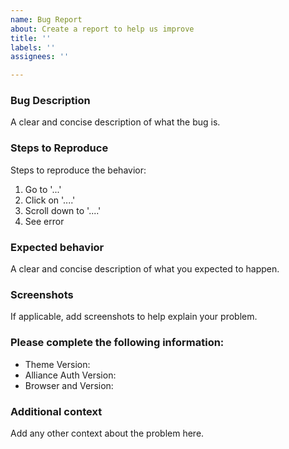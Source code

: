 ```yaml
---
name: Bug Report
about: Create a report to help us improve
title: ''
labels: ''
assignees: ''

---
```


### Bug Description

A clear and concise description of what the bug is.


### Steps to Reproduce

Steps to reproduce the behavior:
1. Go to '...'
2. Click on '....'
3. Scroll down to '....'
4. See error


### Expected behavior

A clear and concise description of what you expected to happen.


### Screenshots

If applicable, add screenshots to help explain your problem.


### Please complete the following information:

- Theme Version:
- Alliance Auth Version:
- Browser and Version:


### Additional context

Add any other context about the problem here.
